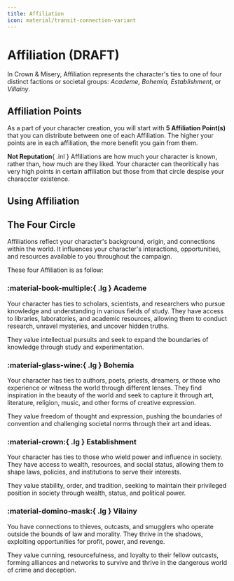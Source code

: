 ```yaml
---
title: Affiliation
icon: material/transit-connection-variant
---
```


# Affiliation (DRAFT)

In Crown & Misery, Affiliation represents the character's ties to one of four distinct factions or societal groups: *Academe, Bohemia, Establishment*, or *Villainy*. 

## Affiliation Points

As a part of your character creation, you will start with **5 Affiliation Point(s)** that you can distribute between one of each Affiliation. The higher your points are in each affiliation, the more benefit you gain from them.

**Not Reputation**{ .inl } Affiliations are how much your character is known, rather than, how much are they liked. Your character can theoritically has very high points in certain affiliation but those from that circle despise your characcter existence.

## Using Affiliation

## The Four Circle

Affiliations reflect your character's background, origin, and connections within the world. It influences your character's interactions, opportunities, and resources available to you throughout the campaign.

These four Affiliation is as follow:

### :material-book-multiple:{ .lg } Academe

Your character has ties to scholars, scientists, and researchers who pursue knowledge and understanding in various fields of study. They have access to libraries, laboratories, and academic resources, allowing them to conduct research, unravel mysteries, and uncover hidden truths. 

They value intellectual pursuits and seek to expand the boundaries of knowledge through study and experimentation.

### :material-glass-wine:{ .lg } Bohemia

Your character has ties to authors, poets, priests, dreamers, or those who experience or witness the world through different lenses. They find inspiration in the beauty of the world and seek to capture it through art, literature, religion, music, and other forms of creative expression. 

They value freedom of thought and expression, pushing the boundaries of convention and challenging societal norms through their art and ideas.

### :material-crown:{ .lg } Establishment

Your character has ties to those who wield power and influence in society. They have access to wealth, resources, and social status, allowing them to shape laws, policies, and institutions to serve their interests. 

They value stability, order, and tradition, seeking to maintain their privileged position in society through wealth, status, and political power.

### :material-domino-mask:{ .lg } Vilainy

You have connections to thieves, outcasts, and smugglers who operate outside the bounds of law and morality. They thrive in the shadows, exploiting opportunities for profit, power, and revenge. 

They value cunning, resourcefulness, and loyalty to their fellow outcasts, forming alliances and networks to survive and thrive in the dangerous world of crime and deception.

